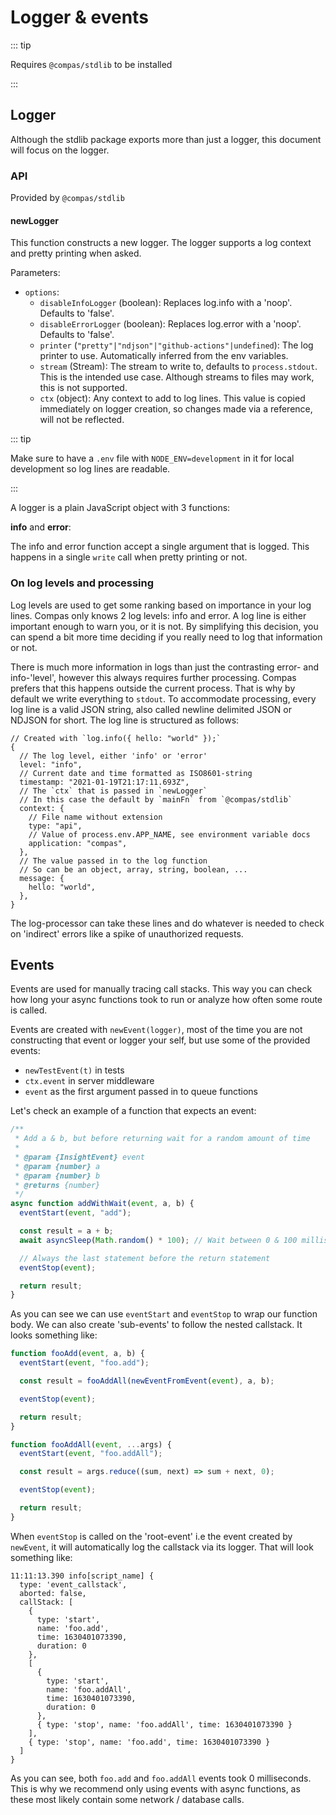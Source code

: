 # Logger & events

::: tip

Requires `@compas/stdlib` to be installed

:::

## Logger

Although the stdlib package exports more than just a logger, this document will
focus on the logger.

### API

Provided by `@compas/stdlib`

#### newLogger

This function constructs a new logger. The logger supports a log context and
pretty printing when asked.

Parameters:

- `options`:
  - `disableInfoLogger` (boolean): Replaces log.info with a 'noop'. Defaults to
    'false'.
  - `disableErrorLogger` (boolean): Replaces log.error with a 'noop'. Defaults
    to 'false'.
  - `printer` (`"pretty"|"ndjson"|"github-actions"|undefined`): The log printer
    to use. Automatically inferred from the env variables.
  - `stream` (Stream): The stream to write to, defaults to `process.stdout`.
    This is the intended use case. Although streams to files may work, this is
    not supported.
  - `ctx` (object): Any context to add to log lines. This value is copied
    immediately on logger creation, so changes made via a reference, will not be
    reflected.

::: tip

Make sure to have a `.env` file with `NODE_ENV=development` in it for local
development so log lines are readable.

:::

A logger is a plain JavaScript object with 3 functions:

**info** and **error**:

The info and error function accept a single argument that is logged. This
happens in a single `write` call when pretty printing or not.

### On log levels and processing

Log levels are used to get some ranking based on importance in your log lines.
Compas only knows 2 log levels: info and error. A log line is either important
enough to warn you, or it is not. By simplifying this decision, you can spend a
bit more time deciding if you really need to log that information or not.

There is much more information in logs than just the contrasting error- and
info-'level', however this always requires further processing. Compas prefers
that this happens outside the current process. That is why by default we write
everything to `stdout`. To accommodate processing, every log line is a valid
JSON string, also called newline delimited JSON or NDJSON for short. The log
line is structured as follows:

```json5
// Created with `log.info({ hello: "world" });`
{
  // The log level, either 'info' or 'error'
  level: "info",
  // Current date and time formatted as ISO8601-string
  timestamp: "2021-01-19T21:17:11.693Z",
  // The `ctx` that is passed in `newLogger`
  // In this case the default by `mainFn` from `@compas/stdlib`
  context: {
    // File name without extension
    type: "api",
    // Value of process.env.APP_NAME, see environment variable docs
    application: "compas",
  },
  // The value passed in to the log function
  // So can be an object, array, string, boolean, ...
  message: {
    hello: "world",
  },
}
```

The log-processor can take these lines and do whatever is needed to check on
'indirect' errors like a spike of unauthorized requests.

## Events

Events are used for manually tracing call stacks. This way you can check how
long your async functions took to run or analyze how often some route is called.

Events are created with `newEvent(logger)`, most of the time you are not
constructing that event or logger your self, but use some of the provided
events:

- `newTestEvent(t)` in tests
- `ctx.event` in server middleware
- `event` as the first argument passed in to queue functions

Let's check an example of a function that expects an event:

```js
/**
 * Add a & b, but before returning wait for a random amount of time
 *
 * @param {InsightEvent} event
 * @param {number} a
 * @param {number} b
 * @returns {number}
 */
async function addWithWait(event, a, b) {
  eventStart(event, "add");

  const result = a + b;
  await asyncSleep(Math.random() * 100); // Wait between 0 & 100 milliseconds

  // Always the last statement before the return statement
  eventStop(event);

  return result;
}
```

As you can see we can use `eventStart` and `eventStop` to wrap our function
body. We can also create 'sub-events' to follow the nested callstack. It looks
something like:

```js
function fooAdd(event, a, b) {
  eventStart(event, "foo.add");

  const result = fooAddAll(newEventFromEvent(event), a, b);

  eventStop(event);

  return result;
}

function fooAddAll(event, ...args) {
  eventStart(event, "foo.addAll");

  const result = args.reduce((sum, next) => sum + next, 0);

  eventStop(event);

  return result;
}
```

When `eventStop` is called on the 'root-event' i.e the event created by
`newEvent`, it will automatically log the callstack via its logger. That will
look something like:

```text
11:11:13.390 info[script_name] {
  type: 'event_callstack',
  aborted: false,
  callStack: [
    {
      type: 'start',
      name: 'foo.add',
      time: 1630401073390,
      duration: 0
    },
    [
      {
        type: 'start',
        name: 'foo.addAll',
        time: 1630401073390,
        duration: 0
      },
      { type: 'stop', name: 'foo.addAll', time: 1630401073390 }
    ],
    { type: 'stop', name: 'foo.add', time: 1630401073390 }
  ]
}
```

As you can see, both `foo.add` and `foo.addAll` events took 0 milliseconds. This
is why we recommend only using events with async functions, as these most likely
contain some network / database calls.
